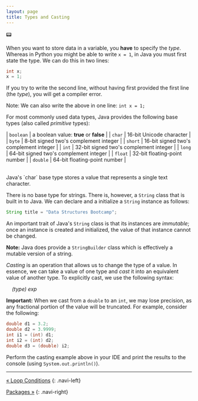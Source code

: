 ```yaml
---
layout: page
title: Types and Casting
---
```


:pager:

When you want to store data in a variable, you **have** to specify the *type*. Whereas in Python you might be able to write `x = 1`, in Java you must first state the type. We can do this in two lines:

```java
int x;
x = 1;
```

If you try to write the second line, without having first provided the first line (the *type*), you will get a compiler error.

Note: We can also write the above in one line: `int x = 1;`

For most commonly used data types, Java provides the following base types (also called *primitive* types):


| `boolean` | a boolean value: **true** or **false**  |
| `char` | 16-bit Unicode character |
| `byte` | 8-bit signed two's complement integer |
| `short` | 16-bit signed two's complement integer |
| `int` | 32-bit signed two's complement integer |
| `long` | 64-bit signed two's complement integer |
| `float` | 32-bit floating-point number |
| `double` | 64-bit floating-point number |

<br />
Java's `char` base type stores a value that represents a single text character.

There is no base type for strings. There is, however, a `String` class that is built in to Java. We can declare and a initialize a `String` instance as follows:

```java
String title = "Data Structures Bootcamp";
```

An important trait of Java's `String` class is that its instances are *immutable*; once an instance is created and initialized, the value of that instance cannot be changed.

**Note:** Java does provide a `StringBuilder` class which is effectively a mutable version of a string.

*Casting* is an operation that allows us to change the type of a value. In essence, we can take a value of one type and *cast* it into an equivalent value of another type. To explicitly cast, we use the following syntax:

&nbsp;&nbsp;&nbsp; *(type) exp*

**Important:** When we cast from a `double` to an `int`, we may lose precision, as any fractional portion of the value will be truncated. For example, consider the following:

```java
double d1 = 3.2;
double d2 = 3.9999;
int i1 = (int) d1;
int i2 = (int) d2;
double d3 = (double) i2;
```

Perform the casting example above in your IDE and print the results to the console (using `System.out.println()`).

---

[« Loop Conditions](loop-review)
{: .navi-left}

[Packages »](packages)
{: .navi-right}